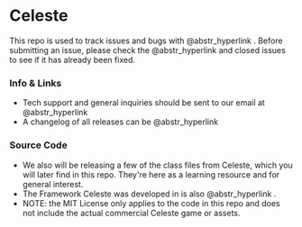 # Celeste

This repo is used to track issues and bugs with @abstr_hyperlink . Before submitting an issue, please check the @abstr_hyperlink and closed issues to see if it has already been fixed.

### Info & Links

  * Tech support and general inquiries should be sent to our email at @abstr_hyperlink 
  * A changelog of all releases can be @abstr_hyperlink 



### Source Code

  * We also will be releasing a few of the class files from Celeste, which you will later find in this repo. They're here as a learning resource and for general interest.
  * The Framework Celeste was developed in is also @abstr_hyperlink .
  * NOTE: the MIT License only applies to the code in this repo and does not include the actual commercial Celeste game or assets.


